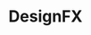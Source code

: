 ---
title: "DesignFX"
image: "/assets/images/works/design/file1.jpg"
heading: "Reframe Perceptions with DesignFX."
intro: "Sometimes you want something unique. Something that targets a specific audience or captures a special ambience. Other times, you may want to develop a new brand or update your image. Perhaps you want to unveil a new logo. Whatever your custom design needs may be, DesignFX is the answer."
section_2:
    - title: "Put your best brand forward."
      description: "In today's environment, image is everything. And DesignFX is the master of image. Think of our strategists and designers as architects of the mind.  Master designers who are here to help you build your brand. We can also help you promote it on mugs and jackets and just about everything in between.  Go custom with DesignFX."
usp:
    - heading: "Technologically Savvy"
      body: "We bring together technological savvy with impeccable design."
    - heading: "Designed With Purpose"
      body: "Everything we create is designed to sell."
    - heading: "Flexible Design"
      body: "Our designers are excellent at communicating and listening."
---